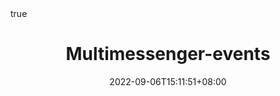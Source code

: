 ---
title: "Multimessenger-events"
date: 2022-09-06T15:11:51+08:00
draft: true
# description
description: "This is meta description"
math: true
---